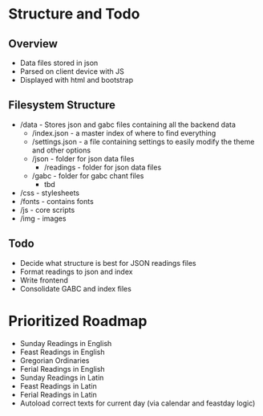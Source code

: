 # Structure and Todo
## Overview
* Data files stored in json
* Parsed on client device with JS
* Displayed with html and bootstrap

## Filesystem Structure

* /data - Stores json and gabc files containing all the backend data
    * /index.json - a master index of where to find everything
    * /settings.json - a file containing settings to easily modify the theme and other options
    * /json - folder for json data files
        * /readings - folder for json data files
    * /gabc - folder for gabc chant files
        * tbd
* /css - stylesheets
* /fonts - contains fonts
* /js - core scripts
* /img - images

## Todo
* Decide what structure is best for JSON readings files
* Format readings to json and index
* Write frontend
* Consolidate GABC and index files

# Prioritized Roadmap
* Sunday Readings in English
* Feast Readings in English
* Gregorian Ordinaries
* Ferial Readings in English
* Sunday Readings in Latin
* Feast Readings in Latin
* Ferial Readings in Latin
* Autoload correct texts for current day (via calendar and feastday logic)
